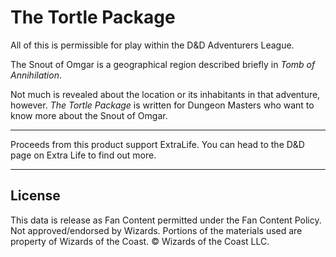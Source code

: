 # The Tortle Package

All of this is permissible for play within the D&D Adventurers League.

The Snout of Omgar is a geographical region described briefly in _Tomb of Annihilation_.

Not much is revealed about the location or its inhabitants in that adventure, however. _The Tortle Package_ is written for Dungeon Masters who want to know more about the Snout of Omgar.

---

Proceeds from this product support ExtraLife. You can head to the D&D page on Extra Life to find out more.

---

## License

This data is release as Fan Content permitted under the Fan Content Policy. Not approved/endorsed by Wizards. Portions of the materials used are property of Wizards of the Coast. © Wizards of the Coast LLC.
